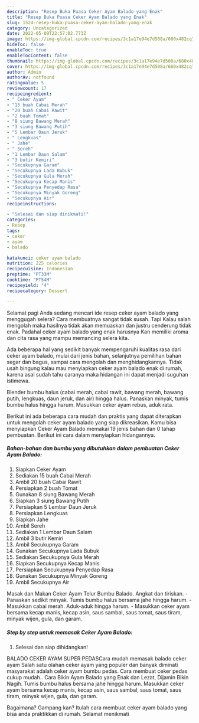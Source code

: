 ```yaml
---
description: "Resep Buka Puasa Ceker Ayam Balado yang Enak"
title: "Resep Buka Puasa Ceker Ayam Balado yang Enak"
slug: 1524-resep-buka-puasa-ceker-ayam-balado-yang-enak
category: Uncategorized
date: 2022-05-09T22:57:02.773Z
image: https://img-global.cpcdn.com/recipes/3c1a17e94e7d508a/680x482cq70/ceker-ayam-balado-foto-resep-utama.jpg
hideToc: false
enableToc: true
enableTocContent: false
thumbnail: https://img-global.cpcdn.com/recipes/3c1a17e94e7d508a/680x482cq70/ceker-ayam-balado-foto-resep-utama.jpg
cover: https://img-global.cpcdn.com/recipes/3c1a17e94e7d508a/680x482cq70/ceker-ayam-balado-foto-resep-utama.jpg
author: Admin
authorAv: notfound
ratingvalue: 5
reviewcount: 17
recipeingredient:
- " Ceker Ayam"
- "15 buah Cabai Merah"
- "20 buah Cabai Rawit"
- "2 buah Tomat"
- "8 siung Bawang Merah"
- "3 siung Bawang Putih"
- "5 Lembar Daun Jeruk"
- " Lengkuas"
- " Jahe"
- " Sereh"
- "1 Lembar Daun Salam"
- "3 butir Kemiri"
- "Secukupnya Garam"
- "Secukupnya Lada Bubuk"
- "Secukupnya Gula Merah"
- "Secukupnya Kecap Manis"
- "Secukupnya Penyedap Rasa"
- "Secukupnya Minyak Goreng"
- "Secukupnya Air"
recipeinstructions:

- "Selesai dan siap dinikmati!"
categories:
- Resep
tags:
- ceker
- ayam
- balado

katakunci: ceker ayam balado 
nutrition: 225 calories
recipecuisine: Indonesian
preptime: "PT33M"
cooktime: "PT54M"
recipeyield: "4"
recipecategory: Dessert

---
```



Selamat pagi Anda sedang mencari ide resep ceker ayam balado yang menggugah selera? Cara membuatnya sangat tidak susah. Tapi Kalau salah mengolah maka hasilnya tidak akan memuaskan dan justru cenderung tidak enak. Padahal ceker ayam balado yang enak harusnya Kan memiliki aroma dan cita rasa yang mampu memancing selera kita.


Ada beberapa hal yang sedikit banyak mempengaruhi kualitas rasa dari ceker ayam balado, mulai dari jenis bahan, selanjutnya pemilihan bahan segar dan bagus, sampai cara mengolah dan menghidangkannya. Tidak usah bingung kalau mau menyiapkan ceker ayam balado enak di rumah, karena asal sudah tahu caranya maka hidangan ini dapat menjadi suguhan istimewa.

Blender bumbu halus (cabai merah, cabai rawit, bawang merah, bawang putih, lengkuas, daun jeruk, dan air) hingga halus. Panaskan minyak, tumis bumbu halus hingga harum. Masukkan ceker ayam rebus, aduk rata.


Berikut ini ada beberapa cara mudah dan praktis yang dapat diterapkan untuk mengolah ceker ayam balado yang siap dikreasikan. Kamu bisa menyiapkan Ceker Ayam Balado memakai 19 jenis bahan dan 0 tahap pembuatan. Berikut ini cara dalam menyiapkan hidangannya.

<!--inarticleads1-->

##### Bahan-bahan dan bumbu yang dibutuhkan dalam pembuatan Ceker Ayam Balado:

1. Siapkan  Ceker Ayam
1. Sediakan 15 buah Cabai Merah
1. Ambil 20 buah Cabai Rawit
1. Persiapkan 2 buah Tomat
1. Gunakan 8 siung Bawang Merah
1. Siapkan 3 siung Bawang Putih
1. Persiapkan 5 Lembar Daun Jeruk
1. Persiapkan  Lengkuas
1. Siapkan  Jahe
1. Ambil  Sereh
1. Sediakan 1 Lembar Daun Salam
1. Ambil 3 butir Kemiri
1. Ambil Secukupnya Garam
1. Gunakan Secukupnya Lada Bubuk
1. Sediakan Secukupnya Gula Merah
1. Siapkan Secukupnya Kecap Manis
1. Persiapkan Secukupnya Penyedap Rasa
1. Gunakan Secukupnya Minyak Goreng
1. Ambil Secukupnya Air


Masak dan Makan Ceker Ayam Telur Bumbu Balado. Angkat dan tiriskan. - Panaskan sedikit minyak. Tumis bumbu halus bersama jahe hingga harum. - Masukkan cabai merah. Aduk-aduk hingga harum. - Masukkan ceker ayam bersama kecap manis, kecap asin, saus sambal, saus tomat, saus tiram, minyak wijen, gula, dan garam. 

<!--inarticleads2-->

##### Step by step untuk memasak Ceker Ayam Balado:


1. Selesai dan siap dihidangkan!

BALADO CEKER AYAM SUPER PEDASCara mudah memasak balado ceker ayam Salah satu olahan ceker ayam yang populer dan banyak diminati masyarakat adalah ceker ayam bumbu pedas. Cara membuat ceker pedas cukup mudah.. Cara Bikin Ayam Balado yang Enak dan Lezat, Dijamin Bikin Nagih. Tumis bumbu halus bersama jahe hingga harum. Masukkan ceker ayam bersama kecap manis, kecap asin, saus sambal, saus tomat, saus tiram, minyak wijen, gula, dan garam. 

Bagaimana? Gampang kan? Itulah cara membuat ceker ayam balado yang bisa anda praktikkan di rumah. Selamat menikmati
